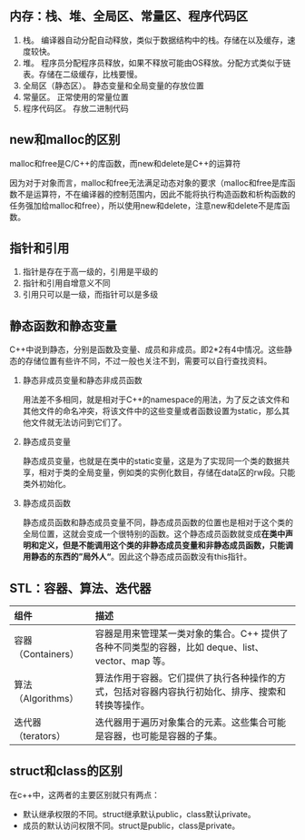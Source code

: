 
## 内存：栈、堆、全局区、常量区、程序代码区

1. 栈。 编译器自动分配自动释放，类似于数据结构中的栈。存储在以及缓存，速度较快。
2. 堆。 程序员分配程序员释放，如果不释放可能由OS释放。分配方式类似于链表。存储在二级缓存，比栈要慢。
3. 全局区（静态区）。 静态变量和全局变量的存放位置
4. 常量区。 正常使用的常量位置
5. 程序代码区。 存放二进制代码

## new和malloc的区别

malloc和free是C/C++的库函数，而new和delete是C++的运算符

因为对于对象而言，malloc和free无法满足动态对象的要求（malloc和free是库函数不是运算符，不在编译器的控制范围内，因此不能将执行构造函数和析构函数的任务强加给malloc和free），所以使用new和delete，注意new和delete不是库函数。

## 指针和引用

1. 指针是存在于高一级的，引用是平级的
2. 指针和引用自增意义不同
3. 引用只可以是一级，而指针可以是多级

## 静态函数和静态变量

C++中说到静态，分别是函数及变量、成员和非成员。即2*2有4中情况。这些静态的存储位置有些许不同，不过一般也关注不到，需要可以自行查找资料。

1. 静态非成员变量和静态非成员函数

   用法差不多相同，就是相对于C++的namespace的用法，为了反之该文件和其他文件的命名冲突，将该文件中的这些变量或者函数设置为static，那么其他文件就无法访问到它们了。

2. 静态成员变量

   静态成员变量，也就是在类中的static变量，这是为了实现同一个类的数据共享，相对于类的全局变量，例如类的实例化数目，存储在data区的rw段。只能类外初始化。

3. 静态成员函数

   静态成员函数和静态成员变量不同，静态成员函数的位置也是相对于这个类的全局位置，这就会变成一个很特别的函数。这个静态成员函数就变成**在类中声明和定义，但是不能调用这个类的非静态成员变量和非静态成员函数，只能调用静态的东西的”局外人“**。因此这个静态成员函数没有this指针。

## STL：容器、算法、迭代器

| 组件               | 描述                                                         |
| :----------------- | :----------------------------------------------------------- |
| 容器（Containers） | 容器是用来管理某一类对象的集合。C++ 提供了各种不同类型的容器，比如 deque、list、vector、map 等。 |
| 算法（Algorithms） | 算法作用于容器。它们提供了执行各种操作的方式，包括对容器内容执行初始化、排序、搜索和转换等操作。 |
| 迭代器（terators） | 迭代器用于遍历对象集合的元素。这些集合可能是容器，也可能是容器的子集。 |

## struct和class的区别

在c++中，这两者的主要区别就只有两点：

- 默认继承权限的不同。struct继承默认public，class默认private。
- 成员的默认访问权限不同。struct是public，class是private。